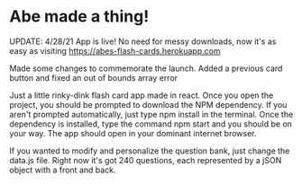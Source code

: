 # Abe made a thing!
UPDATE: 4/28/21 App is live! No need for messy downloads, now it's as easy as visiting https://abes-flash-cards.herokuapp.com

Made some changes to commemorate the launch. Added a previous card button and fixed an out of bounds array error


Just a little rinky-dink flash card app made in react. Once you open the project, 
you should be prompted to download the NPM dependency. If you aren't prompted automatically, 
just type npm install in the terminal. Once the dependency is installed, type the command npm start and
you should be on your way. The app should open in your dominant internet browser.

If you wanted to modify and personalize the question bank, just change the data.js file. Right now it's got 240 questions, each
represented by a jSON object with a front and back.

